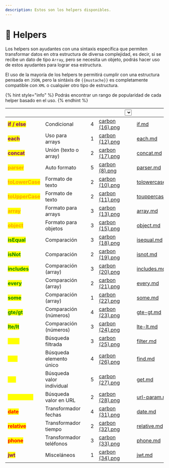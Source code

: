 ```yaml
---
description: Estos son los helpers disponibles.
---
```


# 🤟 Helpers

Los helpers son ayudantes con una sintaxis específica que permiten transformar datos en otra estructura de diversa complejidad, es decir, si se recibe un dato de tipo `Array`, pero se necesita un objeto, podrás hacer uso de estos ayudantes para lograr esa estructura.

El uso de la mayoría de los helpers te permitirá cumplir con una estructura pensada en `JSON`, pero la sintáxis de `{{mustache}}` es completamente compatible con `XML` o cualquier otro tipo de estructura.

{% hint style="info" %}
Podrás encontrar un rango de popularidad de cada helper basado en el uso.
{% endhint %}

<table data-view="cards"><thead><tr><th></th><th></th><th></th><th data-type="rating" data-max="5"></th><th data-hidden data-card-cover data-type="files"></th><th data-hidden><select></select></th><th data-hidden data-card-target data-type="content-ref"></th></tr></thead><tbody><tr><td><mark style="color:purple;"><strong>if / else</strong></mark></td><td>Condicional</td><td></td><td>4</td><td><a href="../../.gitbook/assets/carbon (16).png">carbon (16).png</a></td><td></td><td><a href="if.md">if.md</a></td></tr><tr><td><mark style="color:purple;"><strong>each</strong></mark></td><td>Uso para arrays</td><td></td><td>1</td><td><a href="../../.gitbook/assets/carbon (12).png">carbon (12).png</a></td><td></td><td><a href="each.md">each.md</a></td></tr><tr><td><mark style="color:purple;"><strong>concat</strong></mark></td><td>Unión (texto o array)</td><td></td><td>2</td><td><a href="../../.gitbook/assets/carbon (17).png">carbon (17).png</a></td><td></td><td><a href="concat.md">concat.md</a></td></tr><tr><td><mark style="color:orange;"><strong>parser</strong></mark></td><td>Auto formato</td><td></td><td>5</td><td><a href="../../.gitbook/assets/carbon (8).png">carbon (8).png</a></td><td></td><td><a href="parser.md">parser.md</a></td></tr><tr><td><mark style="color:orange;"><strong>toLowerCase</strong></mark></td><td>Formato de texto</td><td></td><td>2</td><td><a href="../../.gitbook/assets/carbon (10).png">carbon (10).png</a></td><td></td><td><a href="tolowercase.md">tolowercase.md</a></td></tr><tr><td><mark style="color:orange;"><strong>toUpperCase</strong></mark></td><td>Formato de texto</td><td></td><td>2</td><td><a href="../../.gitbook/assets/carbon (11).png">carbon (11).png</a></td><td></td><td><a href="touppercase.md">touppercase.md</a></td></tr><tr><td><mark style="color:orange;"><strong>array</strong></mark></td><td>Formato para arrays</td><td></td><td>3</td><td><a href="../../.gitbook/assets/carbon (13).png">carbon (13).png</a></td><td></td><td><a href="array.md">array.md</a></td></tr><tr><td><mark style="color:orange;"><strong>object</strong></mark></td><td>Formato para objetos</td><td></td><td>3</td><td><a href="../../.gitbook/assets/carbon (15).png">carbon (15).png</a></td><td></td><td><a href="object.md">object.md</a></td></tr><tr><td><mark style="color:green;"><strong>isEqual</strong></mark></td><td>Comparación</td><td></td><td>3</td><td><a href="../../.gitbook/assets/carbon (18).png">carbon (18).png</a></td><td></td><td><a href="isequal.md">isequal.md</a></td></tr><tr><td><mark style="color:green;"><strong>isNot</strong></mark></td><td>Comparación</td><td></td><td>2</td><td><a href="../../.gitbook/assets/carbon (19).png">carbon (19).png</a></td><td></td><td><a href="isnot.md">isnot.md</a></td></tr><tr><td><mark style="color:green;"><strong>includes</strong></mark></td><td>Comparación (array)</td><td></td><td>3</td><td><a href="../../.gitbook/assets/carbon (20).png">carbon (20).png</a></td><td></td><td><a href="includes.md">includes.md</a></td></tr><tr><td><mark style="color:green;"><strong>every</strong></mark></td><td>Comparación (array)</td><td></td><td>2</td><td><a href="../../.gitbook/assets/carbon (21).png">carbon (21).png</a></td><td></td><td><a href="every.md">every.md</a></td></tr><tr><td><mark style="color:green;"><strong>some</strong></mark></td><td>Comparación (array)</td><td></td><td>1</td><td><a href="../../.gitbook/assets/carbon (22).png">carbon (22).png</a></td><td></td><td><a href="some.md">some.md</a></td></tr><tr><td><mark style="color:green;"><strong>gte/gt</strong></mark></td><td>Comparación (números)</td><td></td><td>4</td><td><a href="../../.gitbook/assets/carbon (23).png">carbon (23).png</a></td><td></td><td><a href="gte-gt.md">gte-gt.md</a></td></tr><tr><td><mark style="color:green;"><strong>lte/lt</strong></mark></td><td>Comparación (números)</td><td></td><td>3</td><td><a href="../../.gitbook/assets/carbon (24).png">carbon (24).png</a></td><td></td><td><a href="lte-lt.md">lte-lt.md</a></td></tr><tr><td><mark style="color:yellow;"><strong>filter</strong></mark></td><td>Búsqueda filtrada</td><td></td><td>3</td><td><a href="../../.gitbook/assets/carbon (25).png">carbon (25).png</a></td><td></td><td><a href="filter.md">filter.md</a></td></tr><tr><td><mark style="color:yellow;"><strong>find</strong></mark></td><td>Búsqueda elemento único</td><td></td><td>4</td><td><a href="../../.gitbook/assets/carbon (26).png">carbon (26).png</a></td><td></td><td><a href="find.md">find.md</a></td></tr><tr><td><mark style="color:yellow;"><strong>get</strong></mark></td><td>Búsqueda valor individual</td><td></td><td>5</td><td><a href="../../.gitbook/assets/carbon (27).png">carbon (27).png</a></td><td></td><td><a href="get.md">get.md</a></td></tr><tr><td><mark style="color:yellow;"><strong>url-param</strong></mark></td><td>Búsqueda valor en URL</td><td></td><td>2</td><td><a href="../../.gitbook/assets/carbon (28).png">carbon (28).png</a></td><td></td><td><a href="url-param.md">url-param.md</a></td></tr><tr><td><mark style="color:red;"><strong>date</strong></mark></td><td>Transformador fechas</td><td></td><td>4</td><td><a href="../../.gitbook/assets/carbon (31).png">carbon (31).png</a></td><td></td><td><a href="date.md">date.md</a></td></tr><tr><td><mark style="color:red;"><strong>relative</strong></mark></td><td>Transformador tiempo</td><td></td><td>2</td><td><a href="../../.gitbook/assets/carbon (32).png">carbon (32).png</a></td><td></td><td><a href="relative.md">relative.md</a></td></tr><tr><td><mark style="color:red;"><strong>phone</strong></mark></td><td>Transformador teléfonos</td><td></td><td>3</td><td><a href="../../.gitbook/assets/carbon (33).png">carbon (33).png</a></td><td></td><td><a href="phone.md">phone.md</a></td></tr><tr><td><mark style="color:purple;"><strong>jwt</strong></mark></td><td>Misceláneos</td><td></td><td>1</td><td><a href="../../.gitbook/assets/carbon (34).png">carbon (34).png</a></td><td></td><td><a href="jwt.md">jwt.md</a></td></tr></tbody></table>

